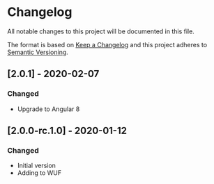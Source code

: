 # Changelog

All notable changes to this project will be documented in this file.

The format is based on [Keep a Changelog](http://keepachangelog.com/en/1.0.0/)
and this project adheres to [Semantic Versioning](http://semver.org/spec/v2.0.0.html).


## [2.0.1] - 2020-02-07
### Changed
- Upgrade to Angular 8

## [2.0.0-rc.1.0] - 2020-01-12
### Changed
- Initial version
- Adding to WUF

